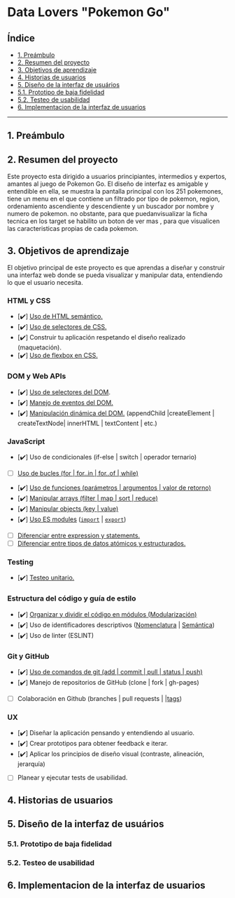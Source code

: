# Data Lovers "Pokemon Go"

## Índice

* [1. Preámbulo](#1-preámbulo)
* [2. Resumen del proyecto](#2-resumen-del-proyecto)
* [3. Objetivos de aprendizaje](#3-objetivos-de-aprendizaje)
* [4. Historias de usuarios](#4-Historias-de-usuarios)
* [5. Diseño de la interfaz de usuários](#5-Diseño-de-la-interfaz-de-usuários)
* [5.1. Prototipo de baja fidelidad](#5-1-Prototipo-de-baja-fidelidad)
* [5.2. Testeo de usabilidad](#5-1-Testeo-de-usabilidad)
* [6. Implementacion de la interfaz de usuarios](#6-Implementacion-de-la-interfaz-de-usuarios)

***

## 1. Preámbulo

## 2. Resumen del proyecto

Este proyecto esta dirigido a usuarios principiantes, intermedios y expertos, amantes al juego de Pokemon Go. El diseño de interfaz es amigable y entendible en ella, se muestra la pantalla principal con los  251 pokemones, tiene un menu en el que contiene un filtrado por tipo de pokemon, region, ordenamiento ascendiente y descendiente y un buscador por nombre y numero de pokemon. no obstante, para que puedanvisualizar la ficha tecnica en los target se habilito un boton de ver mas , para que visualicen las caracteristicas propias de cada pokemon.

## 3. Objetivos de aprendizaje

El objetivo principal de este proyecto es que aprendas a diseñar y construir una
interfaz web donde se pueda visualizar y manipular data, entendiendo lo que el
usuario necesita.

### HTML y CSS

* [✔️] [Uso de HTML semántico.](https://developer.mozilla.org/en-US/docs/Glossary/Semantics#Semantics_in_HTML)
* [✔️] [Uso de selectores de CSS.](https://css-tricks.com/almanac/selectors/)
* [✔️] Construir tu aplicación respetando el diseño realizado (maquetación).
* [✔️] [Uso de flexbox en CSS.](https://css-tricks.com/snippets/css/a-guide-to-flexbox/)

### DOM y Web APIs

* [✔️] [Uso de selectores del DOM](https://developer.mozilla.org/es/docs/Referencia_DOM_de_Gecko/Localizando_elementos_DOM_usando_selectores).
* [✔️] [Manejo de eventos del DOM.](https://www.w3schools.com/js/js_events.asp)
* [✔️] [Manipulación dinámica del DOM.](https://developer.mozilla.org/es/docs/Referencia_DOM_de_Gecko/Introducci%C3%B3n)
(appendChild |createElement | createTextNode| innerHTML | textContent | etc.)

### JavaScript

* [✔️] Uso de condicionales (if-else | switch | operador ternario)
* [ ] [Uso de bucles (for | for..in | for..of | while)](https://developer.mozilla.org/es/docs/Web/JavaScript/Guide/Bucles_e_iteraci%C3%B3n)
* [✔️] [Uso de funciones (parámetros | argumentos | valor de retorno)](https://developer.mozilla.org/es/docs/Web/JavaScript/Referencia/Funciones)
* [✔️] [Manipular arrays (filter | map | sort | reduce)](https://code.tutsplus.com/es/tutorials/how-to-use-map-filter-reduce-in-javascript--cms-26209)
* [✔️] [Manipular objects (key | value)](https://developer.mozilla.org/es/docs/Web/JavaScript/Referencia/Objetos_globales/Object)
* [✔️] [Uso ES modules](https://developer.mozilla.org/es/docs/Web/JavaScript/Guide/M%C3%B3dulos) ([`import`](https://developer.mozilla.org/en-US/docs/Web/JavaScript/Reference/Statements/import)
| [`export`](https://developer.mozilla.org/en-US/docs/Web/JavaScript/Reference/Statements/export))
* [ ] [Diferenciar entre expression y statements.](https://openclassrooms.com/en/courses/4309531-descubre-las-funciones-en-javascript/5108986-diferencia-entre-expresion-y-sentencia)
* [ ] [Diferenciar entre tipos de datos atómicos y estructurados.](https://developer.mozilla.org/es/docs/Web/JavaScript/Data_structures)

### Testing

* [✔️] [Testeo unitario.](https://jestjs.io/docs/es-ES/getting-started)

### Estructura del código y guía de estilo

* [✔️] [Organizar y dividir el código en módulos (Modularización)](https://medium.com/@sebastianpaduano/modularizaci%C3%B3n-en-javascript-538bd6c75fa)
* [✔️] Uso de identificadores descriptivos ([Nomenclatura](http://snowdream.github.io/javascript-style-guide/javascript-style-guide/es/naming-conventions.html) | [Semántica](https://geekytheory.com/semantica-coder))
* [✔️] Uso de linter (ESLINT)

### Git y GitHub

* [✔️] [Uso de comandos de git (add | commit | pull | status | push)](https://github.com/jlord/git-it-electron)
* [✔️] Manejo de repositorios de GitHub (clone | fork | gh-pages)
* [ ] Colaboración en Github (branches | pull requests | |[tags](https://git-scm.com/book/en/v2/Git-Basics-Tagging))

### UX

* [✔️] Diseñar la aplicación pensando y entendiendo al usuario.
* [✔️] Crear prototipos para obtener feedback e iterar.
* [✔️] Aplicar los principios de diseño visual (contraste, alineación, jerarquía)
* [ ] Planear y ejecutar tests de usabilidad.

## 4. Historias de usuarios
## 5. Diseño de la interfaz de usuários
### 5.1. Prototipo de baja fidelidad
### 5.2. Testeo de usabilidad
## 6. Implementacion de la interfaz de usuarios
